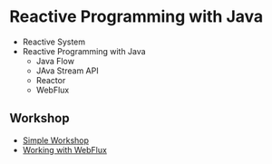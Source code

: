 # Reactive Programming with Java
* Reactive System
* Reactive Programming with Java
  * Java Flow
  * JAva Stream API
  * Reactor
  * WebFlux

## Workshop
* [Simple Workshop](https://github.com/up1/workshop-reactive-programming/tree/main/workshop)
* [Working with WebFlux](https://github.com/up1/demo-spring-reactive)
